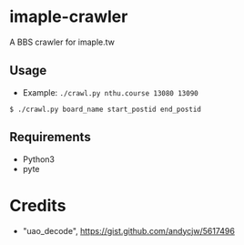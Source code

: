# imaple-crawler
A BBS crawler for imaple.tw

## Usage
- Example: `./crawl.py nthu.course 13080 13090`
```
$ ./crawl.py board_name start_postid end_postid
```


## Requirements
- Python3
- pyte

# Credits
- "uao_decode", https://gist.github.com/andycjw/5617496

